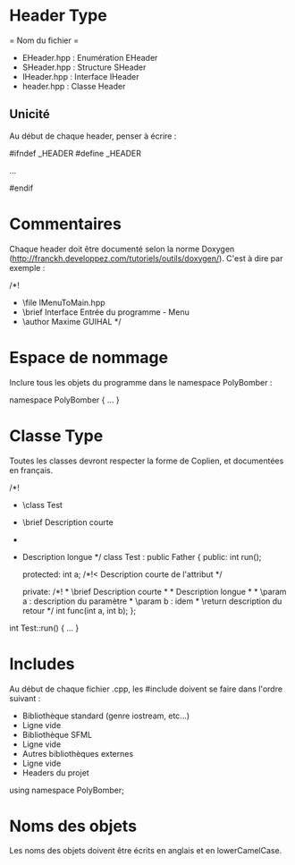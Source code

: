 # Header Type

= Nom du fichier =
* EHeader.hpp : Enumération EHeader
* SHeader.hpp : Structure SHeader
* IHeader.hpp : Interface IHeader
* header.hpp  : Classe Header

## Unicité

Au début de chaque header, penser à écrire :

#ifndef _HEADER
#define _HEADER

...

#endif

# Commentaires

Chaque header doit être documenté selon la norme Doxygen (http://franckh.developpez.com/tutoriels/outils/doxygen/).
C'est à dire par exemple :

/*!
 * \file IMenuToMain.hpp
 * \brief Interface Entrée du programme - Menu
 * \author Maxime GUIHAL
 */

# Espace de nommage

Inclure tous les objets du programme dans le namespace PolyBomber :

namespace PolyBomber
{
	...
}

# Classe Type #

Toutes les classes devront respecter la forme de Coplien, et documentées en français.

/*!
 * \class Test
 * \brief Description courte
 *
 * Description longue
 */
class Test : public Father
{
	public:
		int run();

	protected:
		int a; /*!< Description courte de l'attribut */

	private:
		/*!
		 * \brief Description courte
		 *
		 * Description longue
		 *
		 * \param a : description du paramètre
		 * \param b : idem
		 * \return description du retour
		 */
		int func(int a, int b);
};

int Test::run()
{
	...
}

# Includes

Au début de chaque fichier .cpp, les #include doivent se faire dans l'ordre suivant :

- Bibliothèque standard (genre iostream, etc...)
- Ligne vide
- Bibliothèque SFML
- Ligne vide
- Autres bibliothèques externes
- Ligne vide
- Headers du projet

using namespace PolyBomber;

# Noms des objets

Les noms des objets doivent être écrits en anglais et en lowerCamelCase.

